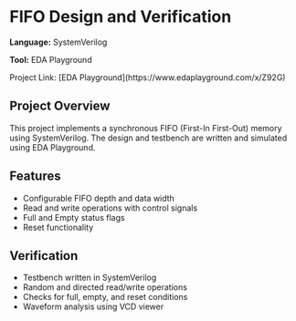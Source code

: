 <!DOCTYPE html>
<html lang="en">
<head>
  <meta charset="UTF-8">
  
</head>
<body>

  <h1>FIFO Design and Verification</h1>

  <p><strong>Language:</strong> SystemVerilog</p>
  <p><strong>Tool:</strong> EDA Playground</p>
  Project Link: [EDA Playground](https://www.edaplayground.com/x/Z92G)

  

  <h2>Project Overview</h2>
  <p>This project implements a synchronous FIFO (First-In First-Out) memory using SystemVerilog. The design and testbench are written and simulated using EDA Playground.</p>

  <h2>Features</h2>
  <ul>
    <li>Configurable FIFO depth and data width</li>
    <li>Read and write operations with control signals</li>
    <li>Full and Empty status flags</li>
    <li>Reset functionality</li>
  </ul>

  <h2>Verification</h2>
  <ul>
    <li>Testbench written in SystemVerilog</li>
    <li>Random and directed read/write operations</li>
    <li>Checks for full, empty, and reset conditions</li>
    <li>Waveform analysis using VCD viewer</li>
  </ul>

 
</body>
</html>

